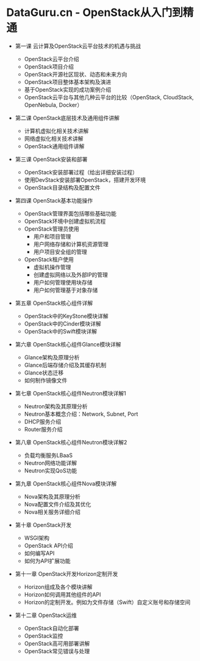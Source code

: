 DataGuru.cn - OpenStack从入门到精通
===================================

* 第一课 云计算及OpenStack云平台技术的机遇与挑战
  - OpenStack云平台介绍
  - OpenStack项目介绍
  - OpenStack开源社区现状、动态和未来方向
  - OpenStack项目整体基本架构及演进
  - 基于OpenStack实现的成功案例介绍
  - OpenStack云平台与其他几种云平台的比较（OpenStack, CloudStack, OpenNebula, Docker）

* 第二课 OpenStack底层技术及通用组件讲解
  - 计算机虚拟化相关技术讲解
  - 网络虚拟化相关技术讲解
  - OpenStack通用组件讲解
  
* 第三课 OpenStack安装和部署
  - OpenStack安装部署过程（给出详细安装过程）
  - 使用DevStack安装部署OpenStack，搭建开发环境
  - OpenStack目录结构及配置文件
  
* 第四课 OpenStack基本功能操作
  - OpenStack管理界面包括哪些基础功能
  - OpenStack环境中创建虚拟机流程
  - OpenStack管理员使用
    - 用户和项目管理
	- 用户网络存储和计算机资源管理
	- 用户项目安全组的管理
  - OpenStack租户使用
    - 虚拟机操作管理
	- 创建虚拟网络以及外部IP的管理
	- 用户如何管理使用块存储
	- 用户如何管理基于对象存储

* 第五章 OpenStack核心组件详解
  - OpenStack中的KeyStone模块详解
  - OpenStack中的Cinder模块详解
  - OpenStack中的Swift模块详解
  
* 第六章 OpenStack核心组件Glance模块详解
  - Glance架构及原理分析
  - Glance后端存储介绍及其缓存机制
  - Glance状态迁移
  - 如何制作镜像文件
  
* 第七章 OpenStack核心组件Neutron模块详解1
  - Neutron架构及其原理分析
  - Neutron基本概念介绍：Network, Subnet, Port
  - DHCP服务介绍
  - Router服务介绍
  
* 第八章 OpenStack核心组件Neutron模块详解2
  - 负载均衡服务LBaaS
  - Neutron网络功能详解
  - Neutron实现QoS功能
  
* 第九章 OpenStack核心组件Nova模块详解
  - Nova架构及其原理分析
  - Nova配置文件介绍及其优化
  - Nova相关服务详细介绍
  
* 第十章 OpenStack开发
  - WSGI架构
  - OpenStack API介绍
  - 如何编写API
  - 如何为API扩展功能
  
* 第十一章 OpenStack开发Horizon定制开发
  - Horizon组成及各个模块讲解
  - Horizon如何调用其他组件的API
  - Horizon的定制开发。例如为文件存储（Swift）自定义账号和存储空间
  
* 第十二章 OpenStack运维
  - OpenStack自动化部署
  - OpenStack监控
  - OpenStack高可用部署讲解
  - OpenStack常见错误与处理